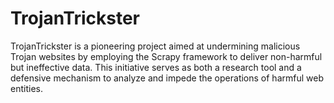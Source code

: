 # TrojanTrickster
TrojanTrickster is a pioneering project aimed at undermining malicious Trojan websites by employing the Scrapy framework to deliver non-harmful but ineffective data. This initiative serves as both a research tool and a defensive mechanism to analyze and impede the operations of harmful web entities. 
